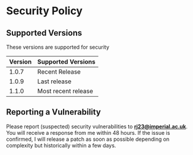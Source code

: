 # Security Policy

## Supported Versions

These versions are supported for security

| Version   | Supported Versions                        |
| --------- | ----------------------------------------- |
| 1.0.7    | Recent Release                             |
| 1.0.9    | Last  release                              |
| 1.1.0    | Most recent release                        |

## Reporting a Vulnerability

Please report (suspected) security vulnerabilities to
**[rj23@imperial.ac.uk](mailto:rj23@imperial.ac.uk)**. You will receive a response from
me within 48 hours. If the issue is confirmed, I will release a patch as soon
as possible depending on complexity but historically within a few days.
